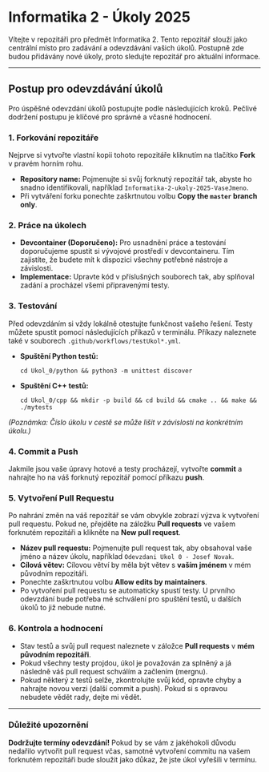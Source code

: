 # Informatika 2 - Úkoly 2025

Vítejte v repozitáři pro předmět Informatika 2. Tento repozitář slouží jako centrální místo pro zadávání a odevzdávání vašich úkolů. Postupně zde budou přidávány nové úkoly, proto sledujte repozitář pro aktuální informace.

---

## Postup pro odevzdávání úkolů

Pro úspěšné odevzdání úkolů postupujte podle následujících kroků. Pečlivé dodržení postupu je klíčové pro správné a včasné hodnocení.

### 1. Forkování repozitáře
Nejprve si vytvořte vlastní kopii tohoto repozitáře kliknutím na tlačítko **Fork** v pravém horním rohu.

* **Repository name:** Pojmenujte si svůj forknutý repozitář tak, abyste ho snadno identifikovali, například `Informatika-2-ukoly-2025-VaseJmeno`.
* Při vytváření forku ponechte zaškrtnutou volbu **Copy the `master` branch only**.

### 2. Práce na úkolech
* **Devcontainer (Doporučeno):** Pro usnadnění práce a testování doporučujeme spustit si vývojové prostředí v devcontaineru. Tím zajistíte, že budete mít k dispozici všechny potřebné nástroje a závislosti.
* **Implementace:** Upravte kód v příslušných souborech tak, aby splňoval zadání a procházel všemi připravenými testy.

### 3. Testování
Před odevzdáním si vždy lokálně otestujte funkčnost vašeho řešení. Testy můžete spustit pomocí následujících příkazů v terminálu. Příkazy naleznete také v souborech `.github/workflows/testUkol*.yml`.

* **Spuštění Python testů:**
    ```shell
    cd Ukol_0/python && python3 -m unittest discover
    ```
* **Spuštění C++ testů:**
    ```shell
    cd Ukol_0/cpp && mkdir -p build && cd build && cmake .. && make && ./mytests
    ```
*(Poznámka: Číslo úkolu v cestě se může lišit v závislosti na konkrétním úkolu.)*

### 4. Commit a Push
Jakmile jsou vaše úpravy hotové a testy procházejí, vytvořte **commit** a nahrajte ho na váš forknutý repozitář pomocí příkazu **push**.

### 5. Vytvoření Pull Requestu
Po nahrání změn na váš repozitář se vám obvykle zobrazí výzva k vytvoření pull requestu. Pokud ne, přejděte na záložku **Pull requests** ve vašem forknutém repozitáři a klikněte na **New pull request**.

* **Název pull requestu:** Pojmenujte pull request tak, aby obsahoval vaše jméno a název úkolu, například `Odevzdani Ukol 0 - Josef Novak`.
* **Cílová větev:** Cílovou větví by měla být větev s **vaším jménem** v mém původním repozitáři.
* Ponechte zaškrtnutou volbu **Allow edits by maintainers**.
* Po vytvoření pull requestu se automaticky spustí testy. U prvního odevzdání bude potřeba mé schválení pro spuštění testů, u dalších úkolů to již nebude nutné.

### 6. Kontrola a hodnocení
* Stav testů a svůj pull request naleznete v záložce **Pull requests** v **mém původním repozitáři**.
* Pokud všechny testy projdou, úkol je považován za splněný a já následně váš pull request schválím a začlením (mergnu).
* Pokud některý z testů selže, zkontrolujte svůj kód, opravte chyby a nahrajte novou verzi (další commit a push). Pokud si s opravou nebudete vědět rady, dejte mi vědět.

---

### Důležité upozornění
**Dodržujte termíny odevzdání!** Pokud by se vám z jakéhokoli důvodu nedařilo vytvořit pull request včas, samotné vytvoření commitu na vašem forknutém repozitáři bude sloužit jako důkaz, že jste úkol vyřešili v termínu.
